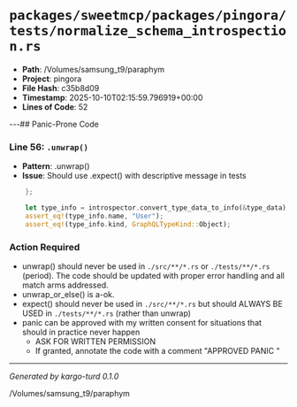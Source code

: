 # `packages/sweetmcp/packages/pingora/tests/normalize_schema_introspection.rs`

- **Path**: /Volumes/samsung_t9/paraphym
- **Project**: pingora
- **File Hash**: c35b8d09  
- **Timestamp**: 2025-10-10T02:15:59.796919+00:00  
- **Lines of Code**: 52

---## Panic-Prone Code


### Line 56: `.unwrap()`

- **Pattern**: .unwrap()
- **Issue**: Should use .expect() with descriptive message in tests

```rust
    };

    let type_info = introspector.convert_type_data_to_info(&type_data).unwrap();
    assert_eq!(type_info.name, "User");
    assert_eq!(type_info.kind, GraphQLTypeKind::Object);
```

### Action Required

- unwrap() should never be used in `./src/**/*.rs` or `./tests/**/*.rs` (period). The code should be updated with proper error handling and all match arms addressed.
- unwrap_or_else() is a-ok. 
- expect() should never be used in `./src/**/*.rs` but should ALWAYS BE USED in `./tests/**/*.rs` (rather than unwrap)
- panic can be approved with my written consent for situations that should in practice never happen  
  - ASK FOR WRITTEN PERMISSION
  - If granted, annotate the code with a comment "APPROVED PANIC "

---

*Generated by kargo-turd 0.1.0*

/Volumes/samsung_t9/paraphym